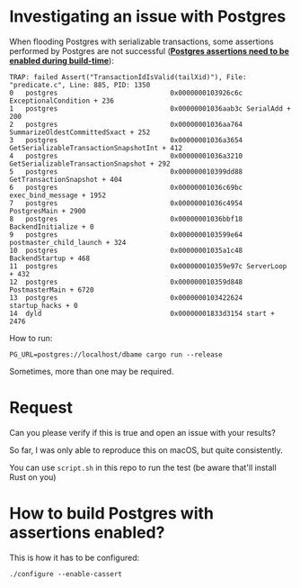 # Investigating an issue with Postgres

When flooding Postgres with serializable transactions, some assertions performed by Postgres
are not successful ([**Postgres assertions need to be enabled during build-time**](#how-to-build-postgres-with-assertions-enabled)):

```
TRAP: failed Assert("TransactionIdIsValid(tailXid)"), File: "predicate.c", Line: 885, PID: 1350
0   postgres                            0x0000000103926c6c ExceptionalCondition + 236
1   postgres                            0x00000001036aab3c SerialAdd + 200
2   postgres                            0x00000001036aa764 SummarizeOldestCommittedSxact + 252
3   postgres                            0x00000001036a3654 GetSerializableTransactionSnapshotInt + 412
4   postgres                            0x00000001036a3210 GetSerializableTransactionSnapshot + 292
5   postgres                            0x000000010399dd88 GetTransactionSnapshot + 404
6   postgres                            0x00000001036c69bc exec_bind_message + 1952
7   postgres                            0x00000001036c4954 PostgresMain + 2900
8   postgres                            0x00000001036bbf18 BackendInitialize + 0
9   postgres                            0x0000000103599e64 postmaster_child_launch + 324
10  postgres                            0x00000001035a1c48 BackendStartup + 468
11  postgres                            0x000000010359e97c ServerLoop + 432
12  postgres                            0x000000010359d848 PostmasterMain + 6720
13  postgres                            0x0000000103422624 startup_hacks + 0
14  dyld                                0x00000001833d3154 start + 2476
```

How to run:

```shell
PG_URL=postgres://localhost/dbame cargo run --release
```

Sometimes, more than one may be required.

# Request

Can you please verify if this is true and open an issue with your results?

So far, I was only able to reproduce this on macOS, but quite consistently.

You can use `script.sh` in this repo to run the test (be aware that'll install Rust on you)

# How to build Postgres with assertions enabled?

This is how it has to be configured:

```shell
./configure --enable-cassert
```